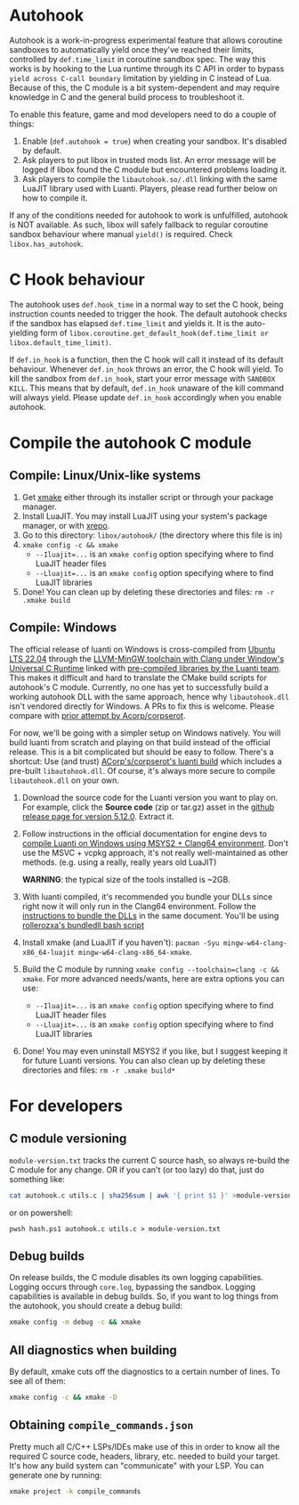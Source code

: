 # Autohook
Autohook is a work-in-progress experimental feature that allows coroutine sandboxes to automatically yield once they've reached their limits, controlled by `def.time_limit` in coroutine sandbox spec. The way this works is by hooking to the Lua runtime through its C API in order to bypass `yield across C-call boundary` limitation by yielding in C instead of Lua. Because of this, the C module is a bit system-dependent and may require knowledge in C and the general build process to troubleshoot it.

To enable this feature, game and mod developers need to do a couple of things:

1. Enable (`def.autohook = true`) when creating your sandbox. It's disabled by default.
2. Ask players to put libox in trusted mods list. An error message will be logged if libox found the C module but encountered problems loading it.
3. Ask players to compile the `libautohook.so/.dll` linking with the same LuaJIT library used with Luanti. Players, please read further below on how to compile it.

If any of the conditions needed for autohook to work is unfulfilled, autohook is NOT available. As such, libox will safely fallback to regular coroutine sandbox behaviour where manual `yield()` is required. Check `libox.has_autohook`.

# C Hook behaviour
The autohook uses `def.hook_time` in a normal way to set the C hook, being instruction counts needed to trigger the hook. The default autohook checks if the sandbox has elapsed `def.time_limit` and yields it. It is the auto-yielding form of `libox.coroutine.get_default_hook(def.time_limit or libox.default_time_limit)`.

If `def.in_hook` is a function, then the C hook will call it instead of its default behaviour. Whenever `def.in_hook` throws an error, the C hook will yield. To kill the sandbox from `def.in_hook`, start your error message with `SANDBOX KILL`. This means that by default, `def.in_hook` unaware of the kill command will always yield. Please update `def.in_hook` accordingly when you enable autohook.

# Compile the autohook C module
## Compile: Linux/Unix-like systems
1. Get [xmake](https://xmake.io/) either through its installer script or through your package manager.
2. Install LuaJIT. You may install LuaJIT using your system's package manager, or with [xrepo](https://xrepo.xmake.io/).
3. Go to this directory: `libox/autohook/` (the directory where this file is in)
4. `xmake config -c && xmake`
   - `--Iluajit=...` is an `xmake config` option specifying where to find LuaJIT header files
   - `--Lluajit=...` is an `xmake config` option specifying where to find LuaJIT libraries
5. Done! You can clean up by deleting these directories and files: `rm -r .xmake build`

## Compile: Windows
The official release of luanti on Windows is cross-compiled from [Ubuntu LTS 22.04](https://releases.ubuntu.com/jammy/) through the [LLVM-MinGW toolchain with Clang under Window's Universal C Runtime](https://github.com/mstorsjo/llvm-mingw/) linked with [pre-compiled libraries by the Luanti team](https://github.com/luanti-org/luanti/blob/5.12.0/util/buildbot/buildwin64.sh#31). This makes it difficult and hard to translate the CMake build scripts for autohook's C module. Currently, no one has yet to successfully build a working autohook DLL with the same approach, hence why `libautohook.dll` isn't vendored directly for Windows. A PRs to fix this is welcome. Please compare with [prior attempt by Acorp/corpserot](https://github.com/corpserot/luanti-win-clang64).

For now, we'll be going with a simpler setup on Windows natively. You will build luanti from scratch and playing on that build instead of the official release. This is a bit complicated but should be easy to follow. There's a shortcut: Use (and trust) [ACorp's/corpserot's luanti build](https://github.com/corpserot/luanti-win-clang64) which includes a pre-built `libautohook.dll`. Of course, it's always more secure to compile `libautohook.dll` on your own.

1. Download the source code for the Luanti version you want to play on. For example, click the **Source code** (zip or tar.gz) asset in the [github release page for version 5.12.0](https://github.com/luanti-org/luanti/releases/tag/5.12.0). Extract it.

2. Follow instructions in the official documentation for engine devs to [compile Luanti on Windows using MSYS2 + Clang64 environment](https://docs.luanti.org/for-engine-devs/compiling/windows/). Don't use the MSVC + vcpkg approach, it's not really well-maintained as other methods. (e.g. using a really, really years old LuaJIT)

   **WARNING**: the typical size of the tools installed is ~2GB.

3. With luanti compiled, it's recommended you bundle your DLLs since right now it will only run in the Clang64 environment. Follow the [instructions to bundle the DLLs](https://docs.luanti.org/for-engine-devs/compiling/windows/#bundling-dlls) in the same document. You'll be using [rollerozxa's bundledll bash script](https://github.com/rollerozxa/msys2-bundledlls)

4. Install xmake (and LuaJIT if you haven't): `pacman -Syu mingw-w64-clang-x86_64-luajit mingw-w64-clang-x86_64-xmake`.

5. Build the C module by running `xmake config --toolchain=clang -c && xmake`. For more advanced needs/wants, here are extra options you can use:
   - `--Iluajit=...` is an `xmake config` option specifying where to find LuaJIT header files
   - `--Lluajit=...` is an `xmake config` option specifying where to find LuaJIT libraries

6. Done! You may even uninstall MSYS2 if you like, but I suggest keeping it for future Luanti versions. You can also clean up by deleting these directories and files: `rm -r .xmake build*`

# For developers
## C module versioning
`module-version.txt` tracks the current C source hash, so always re-build the C module
for any change. OR if you can't (or too lazy) do that, just do something like:

```sh
cat autohook.c utils.c | sha256sum | awk '{ print $1 }' >module-version.txt
```

or on powershell:

```pwsh
pwsh hash.ps1 autohook.c utils.c > module-version.txt
```

## Debug builds
On release builds, the C module disables its own logging capabilities. Logging
occurs through `core.log`, bypassing the sandbox. Logging capabilities is
available in debug builds. So, if you want to log things from the autohook, you
should create a debug build:

```sh
xmake config -m debug -c && xmake
```

## All diagnostics when building
By default, xmake cuts off the diagnostics to a certain number of lines. To see
all of them:

```sh
xmake config -c && xmake -D
```

## Obtaining `compile_commands.json`
Pretty much all C/C++ LSPs/IDEs make use of this in order to know all the
required C source code, headers, library, etc. needed to build your target. It's
how any build system can "communicate" with your LSP. You can generate one by running:

```sh
xmake project -k compile_commands
```